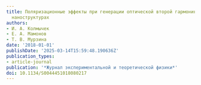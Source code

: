 ```yaml
---
title: Поляризационные эффекты при генерации оптической второй гармоники в киральных
  наноструктурах
authors:
- И. А. Колмычек
- Е. А. Мамонов
- Т. В. Мурзина
date: '2018-01-01'
publishDate: '2025-03-14T15:59:48.190636Z'
publication_types:
- article-journal
publication: '*Журнал экспериментальной и теоретической физики*'
doi: 10.1134/S0044451018080217
---
```


